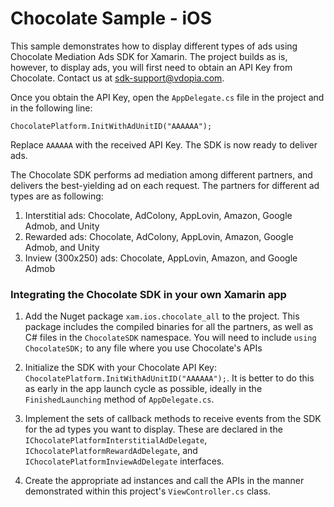 # Chocolate Sample - iOS

This sample demonstrates how to display different types of ads using Chocolate Mediation Ads SDK for Xamarin. The project builds as is, however, to display ads, you will first need to obtain an API Key from Chocolate. Contact us at sdk-support@vdopia.com.

Once you obtain the API Key, open the `AppDelegate.cs` file in the project and in the following line:

`ChocolatePlatform.InitWithAdUnitID("AAAAAA");`

Replace `AAAAAA` with the received API Key. The SDK is now ready to deliver ads.

The Chocolate SDK performs ad mediation among different partners, and delivers the best-yielding ad on each request. The partners for different ad types are as following:

1. Interstitial ads: Chocolate, AdColony, AppLovin, Amazon, Google Admob, and Unity
2. Rewarded ads: Chocolate, AdColony, AppLovin, Amazon, Google Admob, and Unity
3. Inview (300x250) ads: Chocolate, AppLovin, Amazon, and Google Admob

### Integrating the Chocolate SDK in your own Xamarin app

1. Add the Nuget package `xam.ios.chocolate_all` to the project. This package includes the compiled binaries for all the partners, as well as C# files in the `ChocolateSDK` namespace. You will need to include `using ChocolateSDK;` to any file where you use Chocolate's APIs

2. Initialize the SDK with your Chocolate API Key: `ChocolatePlatform.InitWithAdUnitID("AAAAAA");`. It is better to do this as early in the app launch cycle as possible, ideally in the `FinishedLaunching` method of `AppDelegate.cs`.

3. Implement the sets of callback methods to receive events from the SDK for the ad types you want to display. These are declared in the `IChocolatePlatformInterstitialAdDelegate`, `IChocolatePlatformRewardAdDelegate`, and `IChocolatePlatformInviewAdDelegate` interfaces.

4. Create the appropriate ad instances and call the APIs in the manner demonstrated within this project's `ViewController.cs` class.
